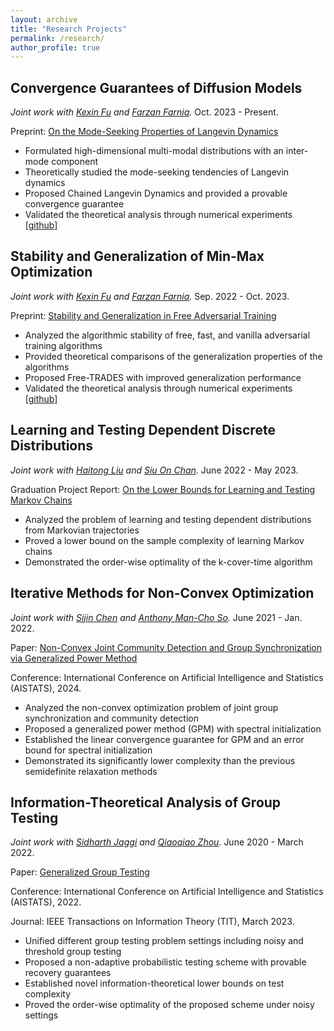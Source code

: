 ```yaml
---
layout: archive
title: "Research Projects"
permalink: /research/
author_profile: true
---
```



## Convergence Guarantees of Diffusion Models
*Joint work with [Kexin Fu](https://openreview.net/profile?id=~Kexin_Fu2) and [Farzan Farnia](https://www.cse.cuhk.edu.hk/people/faculty/farzan-farnia/).* Oct. 2023 - Present.

Preprint: [On the Mode-Seeking Properties of Langevin Dynamics](https://arxiv.org/abs/2406.02017)

- Formulated high-dimensional multi-modal distributions with an inter-mode component
- Theoretically studied the mode-seeking tendencies of Langevin dynamics
- Proposed Chained Langevin Dynamics and provided a provable convergence guarantee 
- Validated the theoretical analysis through numerical experiments [[github]](https://github.com/Xiwei-Cheng/Chained_LD)


## Stability and Generalization of Min-Max Optimization
*Joint work with [Kexin Fu](https://openreview.net/profile?id=~Kexin_Fu2) and [Farzan Farnia](https://www.cse.cuhk.edu.hk/people/faculty/farzan-farnia/).* Sep. 2022 - Oct. 2023.

Preprint: [Stability and Generalization in Free Adversarial Training](https://arxiv.org/abs/2404.08980)

- Analyzed the algorithmic stability of free, fast, and vanilla adversarial training algorithms 
- Provided theoretical comparisons of the generalization properties of the algorithms
- Proposed Free-TRADES with improved generalization performance 
- Validated the theoretical analysis through numerical experiments [[github]](https://github.com/Xiwei-Cheng/Stability_FreeAT)


## Learning and Testing Dependent Discrete Distributions
*Joint work with [Haitong Liu](https://openreview.net/profile?id=~Haitong_LIU1) and [Siu On Chan](https://www.cse.cuhk.edu.hk/people/faculty/siu-on-chan/).* June 2022 - May 2023.

Graduation Project Report: [On the Lower Bounds for Learning and Testing Markov Chains](https://xiwei-cheng.github.io/files/Final_Year_Project_Report_On_the_Lower_Bounds_for_Learning_and_Testing_Markov_Chains.pdf)

- Analyzed the problem of learning and testing dependent distributions from Markovian trajectories
- Proved a lower bound on the sample complexity of learning Markov chains
- Demonstrated the order-wise optimality of the k-cover-time algorithm


## Iterative Methods for Non-Convex Optimization
*Joint work with [Sijin Chen](https://sjchen0.github.io/) and [Anthony Man-Cho So](https://www.se.cuhk.edu.hk/people/academic-staff/prof-so-man-cho-anthony/).* June 2021 - Jan. 2022.

Paper: [Non-Convex Joint Community Detection and Group Synchronization via Generalized Power Method](https://proceedings.mlr.press/v238/chen24e.html)

Conference: International Conference on Artificial Intelligence and Statistics (AISTATS), 2024. 

- Analyzed the non-convex optimization problem of joint group synchronization and community detection
- Proposed a generalized power method (GPM) with spectral initialization
- Established the linear convergence guarantee for GPM and an error bound for spectral initialization
- Demonstrated its significantly lower complexity than the previous semidefinite relaxation methods



## Information-Theoretical Analysis of Group Testing
*Joint work with [Sidharth Jaggi](https://research-information.bris.ac.uk/en/persons/sidharth-sid-jaggi) and [Qiaoqiao Zhou](https://ieeexplore.ieee.org/author/37085651817).* June 2020 - March 2022.

Paper: [Generalized Group Testing](https://ieeexplore.ieee.org/document/9932433)

Conference: International Conference on Artificial Intelligence and Statistics (AISTATS), 2022. 

Journal: IEEE Transactions on Information Theory (TIT), March 2023. 

- Unified different group testing problem settings including noisy and threshold group testing
- Proposed a non-adaptive probabilistic testing scheme with provable recovery guarantees
- Established novel information-theoretical lower bounds on test complexity
- Proved the order-wise optimality of the proposed scheme under noisy settings

